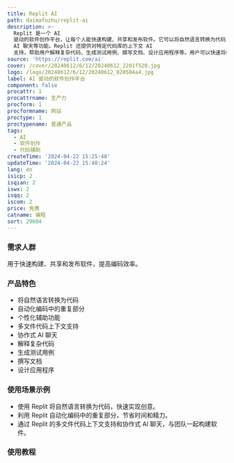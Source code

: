```yaml
---
title: Replit AI
path: daimafuzhu/replit-ai
description: >-
  Replit 是一个 AI
  驱动的软件创作平台，让每个人能快速构建、共享和发布软件。它可以将自然语言转换为代码，帮助用户自动化编码中的重复部分，并提供个性化的辅助，包括多文件代码上下文、协作式
  AI 聊天等功能。Replit 还提供对特定代码库的上下文 AI
  支持，帮助用户解释复杂代码、生成测试用例、撰写文档、设计应用程序等。用户可以快速将创意转化为软件，节省时间并提高效率。
source: 'https://replit.com/ai'
cover: /cover/20240612/6/12/20240612_2201f520.jpg
logo: /logo/20240612/6/12/20240612_020504a4.jpg
label: AI 驱动的软件创作平台
component: false
procattr: 1
procattrname: 生产力
procform: 1
procformname: 网站
proctype: 1
proctypename: 普通产品
tags:
  - AI
  - 软件创作
  - 代码辅助
createTime: '2024-04-22 15:25:48'
updateTime: '2024-04-22 15:40:24'
lang: en
isicp: 2
isqian: 2
iswx: 2
isqq: 2
iscom: 2
price: 免费
catname: 编程
sort: 29604
---
```




### 需求人群
用于快速构建、共享和发布软件，提高编码效率。

### 产品特色
- 将自然语言转换为代码
- 自动化编码中的重复部分
- 个性化辅助功能
- 多文件代码上下文支持
- 协作式 AI 聊天
- 解释复杂代码
- 生成测试用例
- 撰写文档
- 设计应用程序

### 使用场景示例
- 使用 Replit 将自然语言转换为代码，快速实现创意。
- 利用 Replit 自动化编码中的重复部分，节省时间和精力。
- 通过 Replit 的多文件代码上下文支持和协作式 AI 聊天，与团队一起构建软件。

### 使用教程


  
